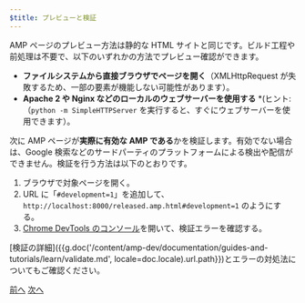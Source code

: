 ```yaml
---
$title: プレビューと検証
---
```


AMP ページのプレビュー方法は静的な HTML サイトと同じです。ビルド工程や前処理は不要で、以下のいずれかの方法でプレビュー確認ができます。

  - **ファイルシステムから直接ブラウザでページを開く**（XMLHttpRequest が失敗するため、一部の要素が機能しない可能性があります）。
  - **Apache 2 や Nginx などのローカルのウェブサーバーを使用する**
    *(ヒント: （`python -m SimpleHTTPServer` を実行すると、すぐにウェブサーバーを使用できます）。

次に AMP ページが**実際に有効な AMP である**かを検証します。有効でない場合は、Google 検索などのサードパーティのプラットフォームによる検出や配信ができません。検証を行う方法は以下のとおりです。

  1. ブラウザで対象ページを開く。
  1. URL に「`#development=1`」を追加して、`http://localhost:8000/released.amp.html#development=1` のようにする。
  1. [Chrome DevTools のコンソール](https://developers.google.com/web/tools/chrome-devtools/debug/console/)を開いて、検証エラーを確認する。

[検証の詳細]({{g.doc('/content/amp-dev/documentation/guides-and-tutorials/learn/validate.md', locale=doc.locale).url.path}})とエラーの対処法についてもご確認ください。

<div class="prev-next-buttons">
  <a class="button prev-button" href="{{g.doc('/content/amp-dev/documentation/guides-and-tutorials/start/create/presentation_layout.md', locale=doc.locale).url.path}}"><span class="arrow-prev">前へ</span></a>
  <a class="button next-button" href="{{g.doc('/content/docs/start/create/prepare_for_discovery.md', locale=doc.locale).url.path}}"><span class="arrow-next">次へ</span></a>
</div>
